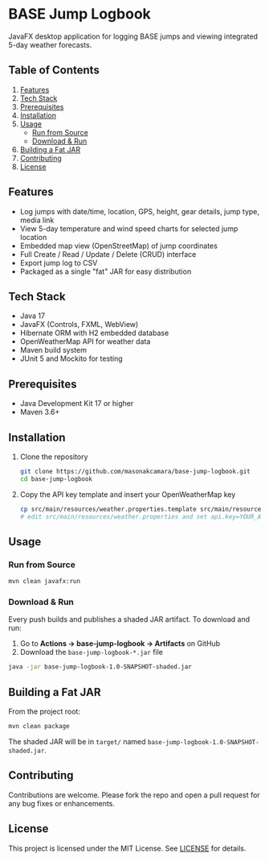 # BASE Jump Logbook

JavaFX desktop application for logging BASE jumps and viewing integrated 5-day weather forecasts.

## Table of Contents

1. [Features](#features)
2. [Tech Stack](#tech-stack)
3. [Prerequisites](#prerequisites)
4. [Installation](#installation)
5. [Usage](#usage)
   - [Run from Source](#run-from-source)
   - [Download & Run](#download--run)
6. [Building a Fat JAR](#building-a-fat-jar)
7. [Contributing](#contributing)
8. [License](#license)

## Features

- Log jumps with date/time, location, GPS, height, gear details, jump type, media link
- View 5-day temperature and wind speed charts for selected jump location
- Embedded map view (OpenStreetMap) of jump coordinates
- Full Create / Read / Update / Delete (CRUD) interface
- Export jump log to CSV
- Packaged as a single "fat" JAR for easy distribution

## Tech Stack

- Java 17
- JavaFX (Controls, FXML, WebView)
- Hibernate ORM with H2 embedded database
- OpenWeatherMap API for weather data
- Maven build system
- JUnit 5 and Mockito for testing

## Prerequisites

- Java Development Kit 17 or higher
- Maven 3.6+

## Installation

1. Clone the repository  
   ```bash
   git clone https://github.com/masonakcamara/base-jump-logbook.git
   cd base-jump-logbook
   ```  
2. Copy the API key template and insert your OpenWeatherMap key  
   ```bash
   cp src/main/resources/weather.properties.template src/main/resources/weather.properties
   # edit src/main/resources/weather.properties and set api.key=YOUR_API_KEY
   ```

## Usage

### Run from Source

```bash
mvn clean javafx:run
```

### Download & Run

Every push builds and publishes a shaded JAR artifact. To download and run:

1. Go to **Actions → base-jump-logbook → Artifacts** on GitHub  
2. Download the `base-jump-logbook-*.jar` file  

```bash
java -jar base-jump-logbook-1.0-SNAPSHOT-shaded.jar
```

## Building a Fat JAR

From the project root:

```bash
mvn clean package
```

The shaded JAR will be in `target/` named `base-jump-logbook-1.0-SNAPSHOT-shaded.jar`.

## Contributing

Contributions are welcome. Please fork the repo and open a pull request for any bug fixes or enhancements.

## License

This project is licensed under the MIT License. See [LICENSE](LICENSE) for details.
